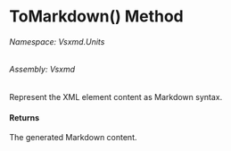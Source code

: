 <a name='M-Vsxmd-Units-IUnit-ToMarkdown-Vsxmd-Units-FormatKind,Vsxmd-Units-MemberName-'></a>
# ToMarkdown() Method

###### Namespace:  Vsxmd.Units

###### Assembly:  Vsxmd

Represent the XML element content as Markdown syntax.

#### Returns





The generated Markdown content.
